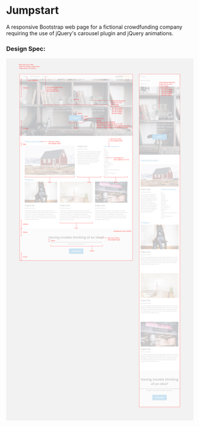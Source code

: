 # Jumpstart

A responsive Bootstrap web page for a fictional crowdfunding company requiring the use of jQuery's carousel plugin and jQuery animations.

### Design Spec:

![design spec](resources/images/jumpstart-specs.jpg)

